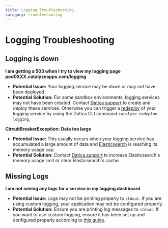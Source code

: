 ```yaml
---
title: Logging Troubleshooting
category: troubleshooting
---
```


# Logging Troubleshooting

## Logging is down

**I am getting a 503 when I try to view my logging page pod0XXX.catalyzeapps.com/logging**

- **Potential Issue:** Your logging service may be down or may not have been deployed
- **Potential Solution:** For some sandbox environments, logging services may not have been created. Contact [Datica support](https://resources.datica.com/compliant-cloud/articles/contact/) to create and deploy these services.  Otherwise you can trigger a [redeploy](/compliant-cloud/cli-reference#redeploy) of your logging service by using the Datica CLI command `catalyze redeploy logging`.

**CircuitBreakerException: Data too large**

- **Potential Issue:** This usually occurs when your logging service has accumulated a large amount of data and [Elasticsearch](https://www.elastic.co/products/elasticsearch) is reaching its memory usage cap.
- **Potential Solution:**  Contact [Datica support](https://resources.datica.com/compliant-cloud/articles/contact/) to increase Elasticsearch's memory usage limit or clear Elasticsearch's cache.

## Missing Logs

**I am not seeing any logs for a service in my logging dashboard**

- **Potential Issue:** Logs may not be printing properly to `stdout`. If you are using custom logging, your application may not be configured properly.
- **Potential Solution:** Ensure you are printing log messages to `stdout`.  If you want to use custom logging, ensure it has been set up and configured properly according to [this guide](https://resources.datica.com/compliant-cloud/articles/guides/application-logging/).
